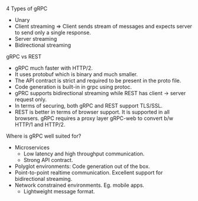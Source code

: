 4 Types of gRPC

* Unary
* Client streaming => Client sends stream of messages and expects server to send only a single response.
* Server streaming
* Bidirectional streaming

gRPC vs REST
* gRPC much faster with HTTP/2.
* It uses protobuf which is binary and much smaller.
* The API contract is strict and required to be present in the proto file.
* Code generation is built-in in grpc using protoc.
* gPRC supports bidirectional streaming while REST has client -> server request only.
* In terms of securing, both gRPC and REST support TLS/SSL. 
* REST is better in terms of browser support. It is supported in all browsers. gRPC requires a proxy layer gRPC-web to convert b/w HTTP/1 and HTTP/2.

Where is gRPC well suited for?
* Microservices
    * Low latency and high throughput communication.
    * Strong API contract.
* Polyglot environments: Code generation out of the box.
* Point-to-point realtime communication. Excellent support for bidirectional streaming.
* Network constrained environments. Eg. mobile apps.
    * Lightweight message format.